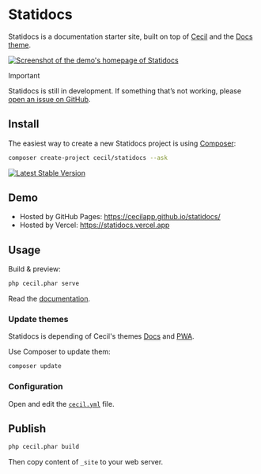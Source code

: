 # Statidocs

Statidocs is a documentation starter site, built on top of [Cecil](https://cecil.app) and the [Docs theme](https://github.com/Cecilapp/theme-docs).

[![Screenshot of the demo's homepage of Statidocs](screenshot.png)](https://statidocs.cecil.app)

> [!IMPORTANT]  
> Statidocs is still in development. If something that’s not working, please [open an issue on GitHub](https://github.com/Cecilapp/statidocs/issues/new/choose).

## Install

The easiest way to create a new Statidocs project is using [Composer](https://getcomposer.org):

```bash
composer create-project cecil/statidocs --ask
```

[![Latest Stable Version](https://poser.pugx.org/cecil/statidocs/v/stable)](https://packagist.org/packages/cecil/statidocs)

## Demo

- Hosted by GitHub Pages: <https://cecilapp.github.io/statidocs/>
- Hosted by Vercel: <https://statidocs.vercel.app>

## Usage

Build & preview:

```bash
php cecil.phar serve
```

Read the [documentation](https://statidocs.cecil.app).

### Update themes

Statidocs is depending of Cecil's themes [Docs](https://github.com/Cecilapp/theme-docs) and [PWA](https://github.com/Cecilapp/theme-pwa).

Use Composer to update them:

```bash
composer update
```

### Configuration

Open and edit the [`cecil.yml`](cecil.yml) file.

## Publish

```bash
php cecil.phar build
```

Then copy content of `_site` to your web server.
